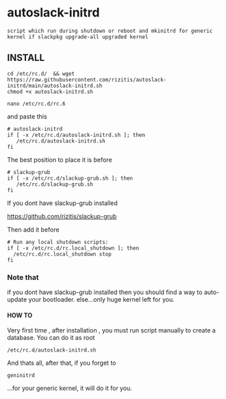 # autoslack-initrd
```
script which run during shutdown or reboot and mkinitrd for generic kernel if slackpkg upgrade-all upgraded kernel
```
## INSTALL
```
cd /etc/rc.d/  && wget https://raw.githubusercontent.com/rizitis/autoslack-initrd/main/autoslack-initrd.sh
chmod +x autoslack-initrd.sh
```
```
nano /etc/rc.d/rc.6
```
and paste this
```
# autoslack-initrd
if [ -x /etc/rc.d/autoslack-initrd.sh ]; then
   /etc/rc.d/autoslack-initrd.sh
fi
```
The best position to place it 
is before
```
# slackup-grub
if [ -x /etc/rc.d/slackup-grub.sh ]; then
   /etc/rc.d/slackup-grub.sh
fi
```
If you dont have slackup-grub installed 

https://github.com/rizitis/slackup-grub

Then add it before 
```
# Run any local shutdown scripts:
if [ -x /etc/rc.d/rc.local_shutdown ]; then
  /etc/rc.d/rc.local_shutdown stop
fi
```
### Note that 
if you dont have slackup-grub installed then you should find a way to auto-update your bootloader.
else...only huge kernel left for you.

#### HOW TO
Very first time , after installation , you must run script manually to create a database.
You can do it as root
```
/etc/rc.d/autoslack-initrd.sh
```

And thats all, after that, if you forget to 
```
geninitrd
```
...for your generic kernel, it will do it for you. 


